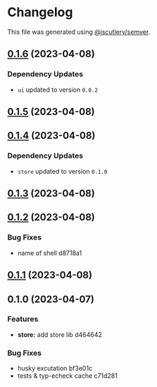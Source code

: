 # Changelog

This file was generated using [@jscutlery/semver](https://github.com/jscutlery/semver).

## [0.1.6](///compare/shell@0.1.5...shell@0.1.6) (2023-04-08)

### Dependency Updates

- `ui` updated to version `0.0.2`

## [0.1.5](///compare/shell@0.1.4...shell@0.1.5) (2023-04-08)

## [0.1.4](///compare/shell@0.1.3...shell@0.1.4) (2023-04-08)

### Dependency Updates

- `store` updated to version `0.1.0`

## [0.1.3](///compare/shell@0.1.2...shell@0.1.3) (2023-04-08)

## [0.1.2](///compare/shell@0.1.1...shell@0.1.2) (2023-04-08)

### Bug Fixes

- name of shell d8718a1

## [0.1.1](///compare/shell@0.1.0...shell@0.1.1) (2023-04-08)

## 0.1.0 (2023-04-07)

### Features

- **store:** add store lib d464642

### Bug Fixes

- husky excutation bf3e01c
- tests & typ-echeck cache c71d281
